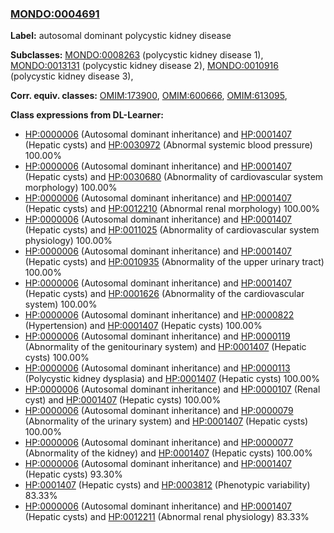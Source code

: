 
### [MONDO:0004691](http://purl.obolibrary.org/obo/MONDO_0004691)
**Label:** autosomal dominant polycystic kidney disease

**Subclasses:** [MONDO:0008263](http://purl.obolibrary.org/obo/MONDO_0008263) (polycystic kidney disease 1), [MONDO:0013131](http://purl.obolibrary.org/obo/MONDO_0013131) (polycystic kidney disease 2), [MONDO:0010916](http://purl.obolibrary.org/obo/MONDO_0010916) (polycystic kidney disease 3), 

**Corr. equiv. classes:** [OMIM:173900](http://purl.obolibrary.org/obo/OMIM_173900), [OMIM:600666](http://purl.obolibrary.org/obo/OMIM_600666), [OMIM:613095](http://purl.obolibrary.org/obo/OMIM_613095), 

**Class expressions from DL-Learner:**

- [HP:0000006](http://purl.obolibrary.org/obo/HP_0000006) (Autosomal dominant inheritance) and [HP:0001407](http://purl.obolibrary.org/obo/HP_0001407) (Hepatic cysts) and [HP:0030972](http://purl.obolibrary.org/obo/HP_0030972) (Abnormal systemic blood pressure) 100.00%
- [HP:0000006](http://purl.obolibrary.org/obo/HP_0000006) (Autosomal dominant inheritance) and [HP:0001407](http://purl.obolibrary.org/obo/HP_0001407) (Hepatic cysts) and [HP:0030680](http://purl.obolibrary.org/obo/HP_0030680) (Abnormality of cardiovascular system morphology) 100.00%
- [HP:0000006](http://purl.obolibrary.org/obo/HP_0000006) (Autosomal dominant inheritance) and [HP:0001407](http://purl.obolibrary.org/obo/HP_0001407) (Hepatic cysts) and [HP:0012210](http://purl.obolibrary.org/obo/HP_0012210) (Abnormal renal morphology) 100.00%
- [HP:0000006](http://purl.obolibrary.org/obo/HP_0000006) (Autosomal dominant inheritance) and [HP:0001407](http://purl.obolibrary.org/obo/HP_0001407) (Hepatic cysts) and [HP:0011025](http://purl.obolibrary.org/obo/HP_0011025) (Abnormality of cardiovascular system physiology) 100.00%
- [HP:0000006](http://purl.obolibrary.org/obo/HP_0000006) (Autosomal dominant inheritance) and [HP:0001407](http://purl.obolibrary.org/obo/HP_0001407) (Hepatic cysts) and [HP:0010935](http://purl.obolibrary.org/obo/HP_0010935) (Abnormality of the upper urinary tract) 100.00%
- [HP:0000006](http://purl.obolibrary.org/obo/HP_0000006) (Autosomal dominant inheritance) and [HP:0001407](http://purl.obolibrary.org/obo/HP_0001407) (Hepatic cysts) and [HP:0001626](http://purl.obolibrary.org/obo/HP_0001626) (Abnormality of the cardiovascular system) 100.00%
- [HP:0000006](http://purl.obolibrary.org/obo/HP_0000006) (Autosomal dominant inheritance) and [HP:0000822](http://purl.obolibrary.org/obo/HP_0000822) (Hypertension) and [HP:0001407](http://purl.obolibrary.org/obo/HP_0001407) (Hepatic cysts) 100.00%
- [HP:0000006](http://purl.obolibrary.org/obo/HP_0000006) (Autosomal dominant inheritance) and [HP:0000119](http://purl.obolibrary.org/obo/HP_0000119) (Abnormality of the genitourinary system) and [HP:0001407](http://purl.obolibrary.org/obo/HP_0001407) (Hepatic cysts) 100.00%
- [HP:0000006](http://purl.obolibrary.org/obo/HP_0000006) (Autosomal dominant inheritance) and [HP:0000113](http://purl.obolibrary.org/obo/HP_0000113) (Polycystic kidney dysplasia) and [HP:0001407](http://purl.obolibrary.org/obo/HP_0001407) (Hepatic cysts) 100.00%
- [HP:0000006](http://purl.obolibrary.org/obo/HP_0000006) (Autosomal dominant inheritance) and [HP:0000107](http://purl.obolibrary.org/obo/HP_0000107) (Renal cyst) and [HP:0001407](http://purl.obolibrary.org/obo/HP_0001407) (Hepatic cysts) 100.00%
- [HP:0000006](http://purl.obolibrary.org/obo/HP_0000006) (Autosomal dominant inheritance) and [HP:0000079](http://purl.obolibrary.org/obo/HP_0000079) (Abnormality of the urinary system) and [HP:0001407](http://purl.obolibrary.org/obo/HP_0001407) (Hepatic cysts) 100.00%
- [HP:0000006](http://purl.obolibrary.org/obo/HP_0000006) (Autosomal dominant inheritance) and [HP:0000077](http://purl.obolibrary.org/obo/HP_0000077) (Abnormality of the kidney) and [HP:0001407](http://purl.obolibrary.org/obo/HP_0001407) (Hepatic cysts) 100.00%
- [HP:0000006](http://purl.obolibrary.org/obo/HP_0000006) (Autosomal dominant inheritance) and [HP:0001407](http://purl.obolibrary.org/obo/HP_0001407) (Hepatic cysts) 93.30%
- [HP:0001407](http://purl.obolibrary.org/obo/HP_0001407) (Hepatic cysts) and [HP:0003812](http://purl.obolibrary.org/obo/HP_0003812) (Phenotypic variability) 83.33%
- [HP:0000006](http://purl.obolibrary.org/obo/HP_0000006) (Autosomal dominant inheritance) and [HP:0001407](http://purl.obolibrary.org/obo/HP_0001407) (Hepatic cysts) and [HP:0012211](http://purl.obolibrary.org/obo/HP_0012211) (Abnormal renal physiology) 83.33%


